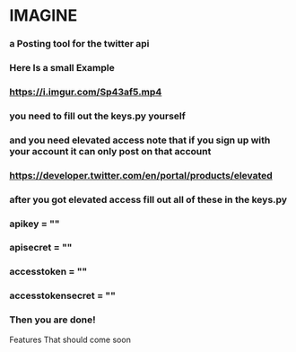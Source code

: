 # IMAGINE
### a Posting tool for the twitter api
### Here Is a small Example
### https://i.imgur.com/Sp43af5.mp4

### you need to fill out the keys.py yourself

### and you need elevated access note that if you sign up with your account it can only post on that account
### https://developer.twitter.com/en/portal/products/elevated
### after you got elevated access fill out all of these in the keys.py
### apikey = ""
### apisecret = ""
### accesstoken = ""
### accesstokensecret = ""

### Then you are done!

Features That should come soon
[^1]: Video Support
[^2]: Deleting Tweets
